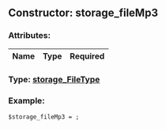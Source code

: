 ## Constructor: storage\_fileMp3  

### Attributes:

| Name     |    Type       | Required |
|----------|:-------------:|---------:|


### Type: [storage\_FileType](../types/storage\_FileType.md)

### Example:


```
$storage_fileMp3 = ;
```